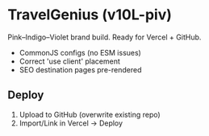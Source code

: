 # TravelGenius (v10L-piv)

Pink–Indigo–Violet brand build. Ready for Vercel + GitHub.
- CommonJS configs (no ESM issues)
- Correct 'use client' placement
- SEO destination pages pre-rendered

## Deploy
1) Upload to GitHub (overwrite existing repo)
2) Import/Link in Vercel → Deploy
